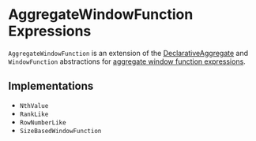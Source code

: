 # AggregateWindowFunction Expressions

`AggregateWindowFunction` is an extension of the [DeclarativeAggregate](DeclarativeAggregate.md) and `WindowFunction` abstractions for [aggregate window function expressions](#implementations).

## Implementations

* `NthValue`
* `RankLike`
* `RowNumberLike`
* `SizeBasedWindowFunction`
